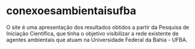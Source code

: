 # conexoesambientaisufba
O site é uma apresentação dos resultados obtidos a partir da Pesquisa de Iniciação Científica, que tinha o objetivo visibilizar a rede existente de agentes ambientais que atuam na Universidade Federal da Bahia - UFBA.
